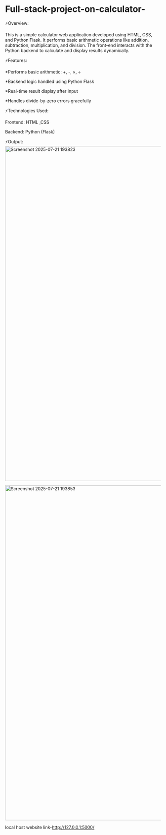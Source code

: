 # Full-stack-project-on-calculator-

⚡Overview:

This is a simple  calculator web application developed using HTML, CSS, and Python Flask. It performs basic arithmetic operations like addition, subtraction, multiplication, and division. The front-end interacts with the Python backend to calculate and display results dynamically.


⚡Features:

*Performs basic arithmetic: +, -, ×, ÷

*Backend logic handled using Python Flask

*Real-time result display after input

*Handles divide-by-zero errors gracefully


⚡Technologies Used:

Frontend:
HTML
,CSS

Backend:
Python (Flask) 

⚡Output:
<img width="1920" height="1080" alt="Screenshot 2025-07-21 193823" src="https://github.com/user-attachments/assets/4f2a51cf-4076-41a8-8bc2-fff911b2df61" />


<img width="1920" height="1080" alt="Screenshot 2025-07-21 193853" src="https://github.com/user-attachments/assets/d74da01a-ae41-4cb7-9ebc-1b574a36daff" />


local host website link-http://127.0.0.1:5000/

